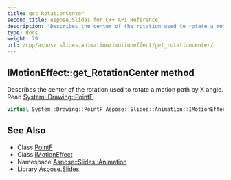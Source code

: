 ```yaml
---
title: get_RotationCenter
second_title: Aspose.Slides for C++ API Reference
description: "Describes the center of the rotation used to rotate a motion path by X angle. Read System::Drawing::PointF."
type: docs
weight: 79
url: /cpp/aspose.slides.animation/imotioneffect/get_rotationcenter/
---
```

## IMotionEffect::get_RotationCenter method


Describes the center of the rotation used to rotate a motion path by X angle. Read [System::Drawing::PointF](../../../system.drawing/pointf/).

```cpp
virtual System::Drawing::PointF Aspose::Slides::Animation::IMotionEffect::get_RotationCenter()=0
```

## See Also

* Class [PointF](../../../system.drawing/pointf/)
* Class [IMotionEffect](../)
* Namespace [Aspose::Slides::Animation](../../)
* Library [Aspose.Slides](../../../)
